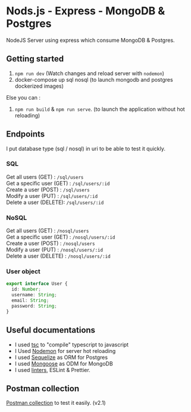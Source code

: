# Nods.js - Express - MongoDB & Postgres

NodeJS Server using express which consume MongoDB & Postgres.

## Getting started

1. `npm run dev` (Watch changes and reload server with `nodemon`)
2. docker-compose up sql nosql (to launch mongodb and postgres dockerized images)

Else you can :

1. `npm run build` & `npm run serve`. (to launch the application without hot reloading)

## Endpoints

I put database type (sql / nosql) in uri to be able to test it quickly.

### SQL

Get all users (GET) : `/sql/users`  
Get a specific user (GET) : `/sql/users/:id`  
Create a user (POST) : `/sql/users`  
Modify a user (PUT) : `/sql/users/:id`  
Delete a user (DELETE): `/sql/users/:id`

### NoSQL

Get all users (GET) : `/nosql/users`  
Get a specific user (GET) : `/nosql/users/:id`  
Create a user (POST) : `/nosql/users`  
Modify a user (PUT) : `/nosql/users/:id`  
Delete a user (DELETE) : `/nosql/users/:id`

### User object

```typescript
export interface User {
  id: Number;
  username: String;
  email: String;
  password: String;
}
```

## Useful documentations

- I used [tsc](https://www.typescriptlang.org/docs/handbook/compiler-options.html) to "compile" typescript to javascript
- I Used [Nodemon](https://www.npmjs.com/package/nodemon) for server hot reloading
- I used [Sequelize](https://sequelize.org/docs/v6/getting-started/) as ORM for Postgres
- I used [Mongoose](https://mongoosejs.com/docs/guide.html) as ODM for MongoDB
- I used [linters](https://blog.bitsrc.io/how-to-set-up-node-js-application-with-eslint-and-prettier-b1b7994db69f), ESLint & Prettier.

## Postman collection

[Postman collection](./sql_vs_nosql.postman.json) to test it easily. (v2.1)
